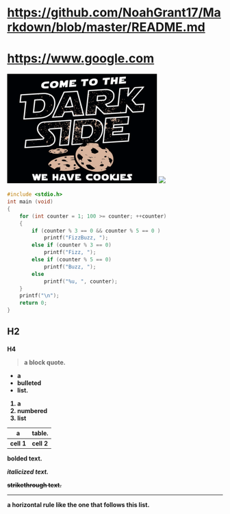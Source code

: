 # https://github.com/NoahGrant17/Markdown/blob/master/README.md

# https://www.google.com

![](/the_dark_side.png)
 ![](https://static.comicvine.com/uploads/original/11126/111261107/4938887-3956800867-hrmp_.jpg)
```c
#include <stdio.h>
int main (void)
{
    for (int counter = 1; 100 >= counter; ++counter)
    {
        if (counter % 3 == 0 && counter % 5 == 0 ) 
            printf("FizzBuzz, ");
        else if (counter % 3 == 0)
            printf("Fizz, ");
        else if (counter % 5 == 0)
            printf("Buzz, ");
        else
            printf("%u, ", counter);
    }
    printf("\n");
    return 0;
}
```
<h2>H2
<h4>H4


>a block quote.

* a 
* bulleted 
* list.

1. a 
1. numbered 
1. list 

a | table.
-----|--------
cell 1 | cell 2

**bolded text.**

*italicized text.*

~~strikethrough text.~~

---
a horizontal rule like the one that follows this list.
